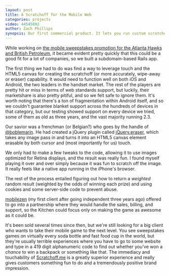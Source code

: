 ```yaml
---
layout: post
title: A Scratchoff for the Mobile Web
categories: projects
video: 44545692
author: Zach Phillips
synopsis: Our first commercial product. It lets you run custom scratchoff campaigns with prizes and odds without your customers having to download an app.
---
```


While working on [the mobile sweepstakes promotion for the Atlanta Hawks and British Petroleum](/work/bp-hawks), it became evident pretty quickly that this could be a good fit for a lot of companies, so we built a subdomain-based Rails app.

The first thing we had to do was find a way to leverage touch and the HTML5 canvas for creating the scratchoff (or more accurately, wipe-away or eraser) capability. It would need to function well on both iOS and Android, the two leaders in the handset market. The rest of the players are pretty hit or miss in terms of web standards support, but luckily, their marketshare is also pretty pitiful, and so we felt safe to ignore them. It's worth noting that there's a ton of fragmentation within Android itself, and so we couldn't guarantee blanket support across the hundreds of devices in that category, but our testing showed support on every device we tried, some of them as old as three years, and the vast majority running 2.3.

Our savior was a frenchman (or Belgian?) who goes by the handle of [@boblemarin](http://twitter.com/boblemarin). He had created a jQuery plugin called [jQuery.eraser](http://minimal.be/lab/jQuery.eraser/), which takes any image pass in and turns it into an HTML5 canvas element erasable by both cursor and (most importantly for us) touch.

We only had to make a few tweaks to the code, allowing it to use images optimized for Retina displays, and the result was really fun. I found myself playing it over and over simply because it was fun to scratch off the image. It really feels like a native app running in the iPhone's browser.

The rest of the process entailed figuring out how to return a _weighted_ random result (weighted by the odds of winning each prize) and using cookies and some server-side code to prevent abuse.

[mobilezen](http://mobilezen.com) (my first client after going independent three years ago) offered to go into a partnership where they would handle the sales, billing, and support, so the Kitchen could focus only on making the game as awesome as it could be.

It's been sold several times since then, but we're still looking for a big client who wants to take their mobile game to the next level. You see sweepstakes games on virtually every soda bottle and fast food cup in the world, but they're usually terrible experiences where you have to go to some website and type in a 419 digit alphanumeric code to find out whether you've won a _chance_ to win a backpack or something like that. The immediacy and touchability of [Scratchoff.me](http://scratchoff.me) is a greatly superior experience and really gives customers something fun to do and a tremendously positive brand impression.